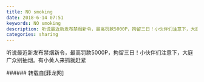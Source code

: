 ```yaml
---
title: NO smoking
date: 2018-6-14 07:51
keywords: NO smoking
description: 听说最近新发布禁烟新令，最高罚款5000P，拘留三日！小伙伴们注意下，大庭广众别抽烟。有小黄人来抓就赶紧
categories: sharing
---
```

<td class="t_f" id="postmessage_1418832">

听说最近新发布禁烟新令，最高罚款5000P，拘留三日！小伙伴们注意下，大庭广众别抽烟。有小黄人来抓就赶紧<img alt="" border="0" class="zoom" data-cf-modified-e8e3ade01b28c8737fe3aa42-="" file="http://www.flw.ph//mobcent//app/data/phiz/default/78.png" id="aimg_CKyz2" lazyloadthumb="1" onclick="" onmouseover="" src="http://www.flw.ph//mobcent//app/data/phiz/default/78.png"/><img alt="" border="0" class="zoom" data-cf-modified-e8e3ade01b28c8737fe3aa42-="" file="http://www.flw.ph//mobcent//app/data/phiz/default/78.png" id="aimg_Mp720" lazyloadthumb="1" onclick="" onmouseover="" src="http://www.flw.ph//mobcent//app/data/phiz/default/78.png"/><img alt="" border="0" class="zoom" data-cf-modified-e8e3ade01b28c8737fe3aa42-="" file="http://www.flw.ph//mobcent//app/data/phiz/default/78.png" id="aimg_B2lD2" lazyloadthumb="1" onclick="" onmouseover="" src="http://www.flw.ph//mobcent//app/data/phiz/default/78.png"/><br/>
</td>
###### 转载自[菲龙网]